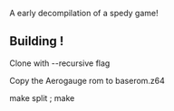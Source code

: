 A early decompilation of a spedy game!

## Building !
Clone with --recursive flag

Copy the Aerogauge rom to baserom.z64

make split ; make 
